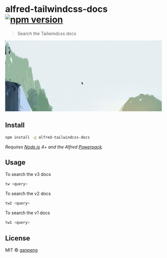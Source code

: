 # alfred-tailwindcss-docs [![npm version](https://img.shields.io/npm/v/alfred-tailwindcss-docs.svg?sanitize=true)](https://travis-ci.org/gp0119/alfred-tailwindcss-docs)

> Search the Tailwindcss docs


<img src="images/screencast.gif" width="580">

## Install

```bash
npm install -g alfred-tailwindcss-docs
```

*Requires [Node.js](https://nodejs.org) 4+ and the Alfred [Powerpack](https://www.alfredapp.com/powerpack/).*


## Usage

To search the v3 docs

```bash
tw <query>
```

To search the v2 docs

```bash
tw2 <query>
```

To search the v1 docs

```bash
tw1 <query>
```

## License

MIT © [ganpeng](https://github.com/gp0119/alfred-tailwindcss-docs)
